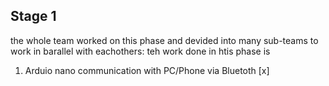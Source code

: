 ## Stage 1
the whole team worked on this phase and devided into many sub-teams to work in barallel with eachothers:
teh work done in htis phase is 
1. Arduio nano communication with PC/Phone via Bluetoth  [x]
